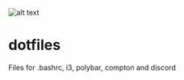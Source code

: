 ![alt text](https://steffanjones.dev/static/dotfiles.png)
# dotfiles
Files for .bashrc, i3, polybar, compton and discord

